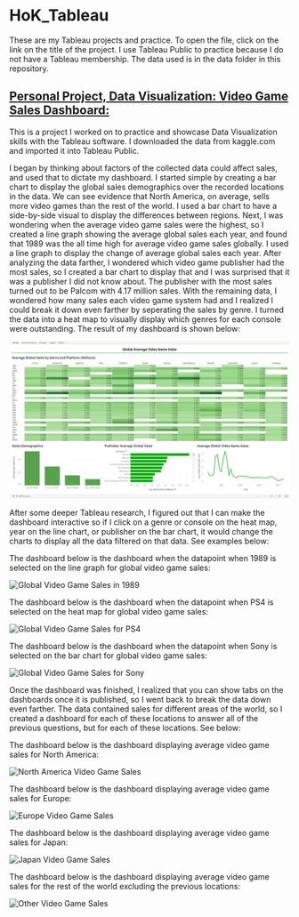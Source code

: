 # HoK_Tableau

These are my Tableau projects and practice. To open the file, click on the link on the title of the project. I use Tableau Public to practice because I do not have a Tableau membership. The data used is in the data folder in this repository.

## [Personal Project, Data Visualization: Video Game Sales Dashboard:](https://public.tableau.com/app/profile/kevin.ho2831/viz/AverageVideoGameSales/Global?publish=yes)

This is a project I worked on to practice and showcase Data Visualization skills with the Tableau software. I downloaded the data from kaggle.com and imported it into Tableau Public.

I began by thinking about factors of the collected data could affect sales, and used that to dictate my dashboard. I started simple by creating a bar chart to display the global sales demographics over the recorded locations in the data. We can see evidence that North America, on average, sells more video games than the rest of the world. I used a bar chart to have a side-by-side visual to display the differences between regions. Next, I was wondering when the average video game sales were the highest, so I created a line graph showing the average global sales each year, and found that 1989 was the all time high for average video game sales globally. I used a line graph to display the change of average global sales each year. After analyzing the data farther, I wondered which video game publisher had the most sales, so I created a bar chart to display that and I was surprised that it was a publisher I did not know about. The publisher with the most sales turned out to be Palcom with 4.17 million sales. With the remaining data, I wondered how many sales each video game system had and I realized I could break it down even farther by seperating the sales by genre. I turned the data into a heat map to visually display which genres for each console were outstanding. The result of my dashboard is shown below:

![Global Video Game Sales Dashboard](Photos/vgsales/gdashboard.png)

After some deeper Tableau research, I figured out that I can make the dashboard interactive so if I click on a genre or console on the heat map, year on the line chart, or publisher on the bar chart, it would change the charts to display all the data filtered on that data. See examples below:

The dashboard below is the dashboard when the datapoint when 1989 is selected on the line graph for global video game sales:

![Global Video Game Sales in 1989]()

The dashboard below is the dashboard when the datapoint when PS4 is selected on the heat map for global video game sales:

![Global Video Game Sales for PS4]()

The dashboard below is the dashboard when the datapoint when Sony is selected on the bar chart for global video game sales:

![Global Video Game Sales for Sony]()

Once the dashboard was finished, I realized that you can show tabs on the dashboards once it is published, so I went back to break the data down even farther. The data contained sales for different areas of the world, so I created a dashboard for each of these locations to answer all of the previous questions, but for each of these locations. See below:


The dashboard below is the dashboard displaying average video game sales for North America:

![North America Video Game Sales]()

The dashboard below is the dashboard displaying average video game sales for Europe:

![Europe Video Game Sales]()

The dashboard below is the dashboard displaying average video game sales for Japan:

![Japan Video Game Sales]()

The dashboard below is the dashboard displaying average video game sales for the rest of the world excluding the previous locations:

![Other Video Game Sales]()
